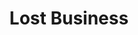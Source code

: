 ---
title: Lost Business
# tags: [January 2021-April 2021]
style: border
color: default
description: My uncle lost his business in the packaging industry. He is still recovering from it.
# external_url: https://epcbits.com/
---